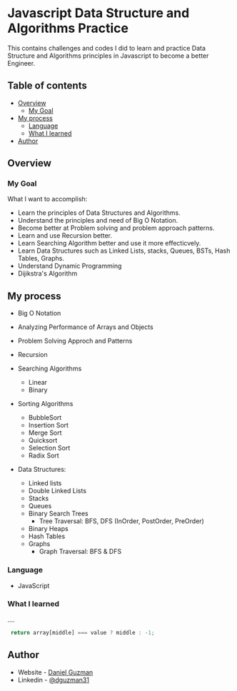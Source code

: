 # Javascript Data Structure and Algorithms Practice

This contains challenges and codes I did to learn and practice Data Structure and Algorithms principles in Javascript to become a better Engineer. 

## Table of contents

- [Overview](#overview)
  - [My Goal](#my-goal)
- [My process](#my-process)
  - [Language](#language)
  - [What I learned](#what-i-learned)
- [Author](#author)


## Overview

### My Goal

What I want to accomplish:

- Learn the principles of Data Structures and Algorithms. 
- Understand the principles and need of Big O Notation.
- Become better at Problem solving and problem approach patterns. 
- Learn and use Recursion better. 
- Learn Searching Algorithm better and use it more effecticvely. 
- Learn Data Structures such as Linked Lists, stacks, Queues, BSTs, Hash Tables, Graphs. 
- Understand Dynamic Programming 
- Dijikstra's Algorithm 


## My process

- Big O Notation
- Analyzing Performance of Arrays and Objects
- Problem Solving Approch and Patterns
- Recursion
- Searching Algorithms 
  - Linear 
  - Binary
- Sorting Algorithms 
  - BubbleSort 
  - Insertion Sort 
  - Merge Sort 
  - Quicksort 
  - Selection Sort 
  - Radix Sort

- Data Structures: 
  - Linked lists
  - Double Linked Lists
  - Stacks 
  - Queues 
  - Binary Search Trees
    - Tree Traversal: BFS, DFS (InOrder, PostOrder, PreOrder)
  - Binary Heaps
  - Hash Tables
  - Graphs 
    - Graph Traversal: BFS & DFS

### Language

- JavaScript


### What I learned

....



```js
 return array[middle] === value ? middle : -1;
```

## Author

- Website - [Daniel Guzman](https://guzdeveloper.com)
- Linkedin - [@dguzman31](https://www.linkedin.com/in/dguzman31/)
